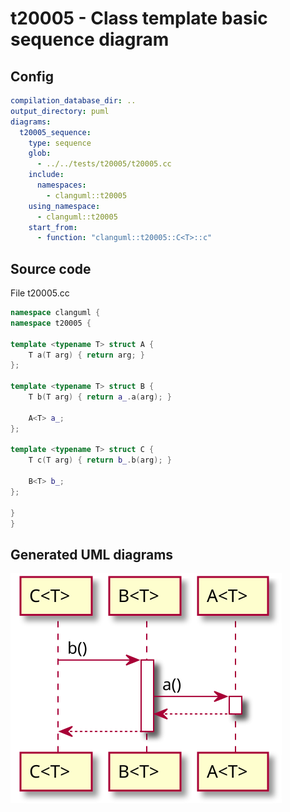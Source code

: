 # t20005 - Class template basic sequence diagram
## Config
```yaml
compilation_database_dir: ..
output_directory: puml
diagrams:
  t20005_sequence:
    type: sequence
    glob:
      - ../../tests/t20005/t20005.cc
    include:
      namespaces:
        - clanguml::t20005
    using_namespace:
      - clanguml::t20005
    start_from:
      - function: "clanguml::t20005::C<T>::c"
```
## Source code
File t20005.cc
```cpp
namespace clanguml {
namespace t20005 {

template <typename T> struct A {
    T a(T arg) { return arg; }
};

template <typename T> struct B {
    T b(T arg) { return a_.a(arg); }

    A<T> a_;
};

template <typename T> struct C {
    T c(T arg) { return b_.b(arg); }

    B<T> b_;
};

}
}
```
## Generated UML diagrams
![t20005_sequence](./t20005_sequence.svg "Class template basic sequence diagram")
